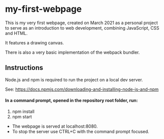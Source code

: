 # my-first-webpage
This is my very first webpage, created on March 2021 as a personal project to serve as an introduction to web development, combining JavaScript, CSS and HTML.

It features a drawing canvas.

There is also a very basic implementation of the webpack bundler.

## Instructions

Node.js and npm is required to run the project on a local dev server.

See: https://docs.npmjs.com/downloading-and-installing-node-js-and-npm

#### In a command prompt, opened in the repository root folder, run:

1. npm install
1. npm start


* The webpage is served at localhost:8080.
* To stop the server use CTRL+C with the command prompt focused.